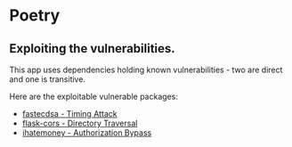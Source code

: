 # Poetry
## Exploiting the vulnerabilities.
This app uses dependencies holding known vulnerabilities - two are direct and one is transitive.

Here are the exploitable vulnerable packages: 
- [fastecdsa - Timing Attack](https://snyk.io/vuln/SNYK-PYTHON-FASTECDSA-511943)
- [flask-cors - Directory Traversal](https://snyk.io/vuln/SNYK-PYTHON-FLASKCORS-608972)
- [ihatemoney - Authorization Bypass](https://snyk.io/vuln/SNYK-PYTHON-IHATEMONEY-595715)
